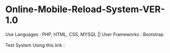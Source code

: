 # Online-Mobile-Reload-System-VER-1.0
Use Languages : PHP, HTML, CSS, MYSQL || User Frameworks : Bootstrap 
<br><br>
Test System Using this link : <br>
